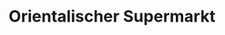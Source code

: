 ---
title: "Orientalischer Supermarkt"
url: /halle-saale/orientalischer-supermarkt/
shop: Supermarkt
---